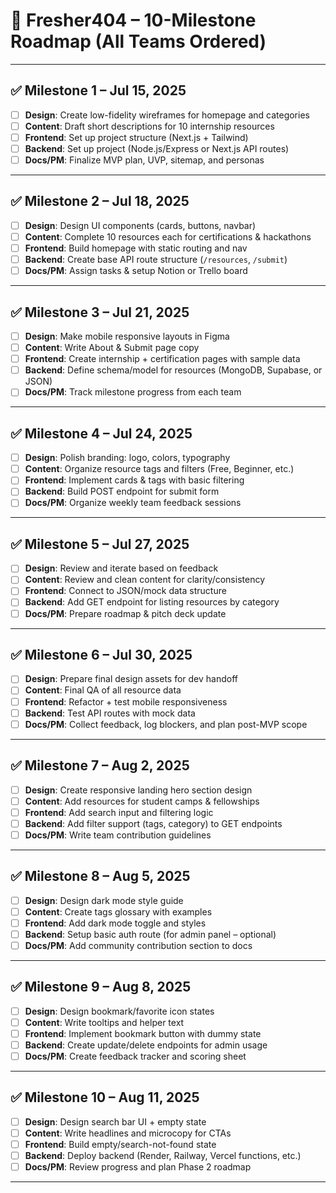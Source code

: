 # 📅 Fresher404 – 10-Milestone Roadmap (All Teams Ordered)

---

## ✅ Milestone 1 – Jul 15, 2025

- [ ] **Design**: Create low-fidelity wireframes for homepage and categories  
- [ ] **Content**: Draft short descriptions for 10 internship resources  
- [ ] **Frontend**: Set up project structure (Next.js + Tailwind)  
- [ ] **Backend**: Set up project (Node.js/Express or Next.js API routes)  
- [ ] **Docs/PM**: Finalize MVP plan, UVP, sitemap, and personas  

---

## ✅ Milestone 2 – Jul 18, 2025

- [ ] **Design**: Design UI components (cards, buttons, navbar)  
- [ ] **Content**: Complete 10 resources each for certifications & hackathons  
- [ ] **Frontend**: Build homepage with static routing and nav  
- [ ] **Backend**: Create base API route structure (`/resources`, `/submit`)  
- [ ] **Docs/PM**: Assign tasks & setup Notion or Trello board  

---

## ✅ Milestone 3 – Jul 21, 2025

- [ ] **Design**: Make mobile responsive layouts in Figma  
- [ ] **Content**: Write About & Submit page copy  
- [ ] **Frontend**: Create internship + certification pages with sample data  
- [ ] **Backend**: Define schema/model for resources (MongoDB, Supabase, or JSON)  
- [ ] **Docs/PM**: Track milestone progress from each team  

---

## ✅ Milestone 4 – Jul 24, 2025

- [ ] **Design**: Polish branding: logo, colors, typography  
- [ ] **Content**: Organize resource tags and filters (Free, Beginner, etc.)  
- [ ] **Frontend**: Implement cards & tags with basic filtering  
- [ ] **Backend**: Build POST endpoint for submit form  
- [ ] **Docs/PM**: Organize weekly team feedback sessions  

---

## ✅ Milestone 5 – Jul 27, 2025

- [ ] **Design**: Review and iterate based on feedback  
- [ ] **Content**: Review and clean content for clarity/consistency  
- [ ] **Frontend**: Connect to JSON/mock data structure  
- [ ] **Backend**: Add GET endpoint for listing resources by category  
- [ ] **Docs/PM**: Prepare roadmap & pitch deck update  

---

## ✅ Milestone 6 – Jul 30, 2025

- [ ] **Design**: Prepare final design assets for dev handoff  
- [ ] **Content**: Final QA of all resource data  
- [ ] **Frontend**: Refactor + test mobile responsiveness  
- [ ] **Backend**: Test API routes with mock data  
- [ ] **Docs/PM**: Collect feedback, log blockers, and plan post-MVP scope  

---

## ✅ Milestone 7 – Aug 2, 2025

- [ ] **Design**: Create responsive landing hero section design  
- [ ] **Content**: Add resources for student camps & fellowships  
- [ ] **Frontend**: Add search input and filtering logic  
- [ ] **Backend**: Add filter support (tags, category) to GET endpoints  
- [ ] **Docs/PM**: Write team contribution guidelines  

---

## ✅ Milestone 8 – Aug 5, 2025

- [ ] **Design**: Design dark mode style guide  
- [ ] **Content**: Create tags glossary with examples  
- [ ] **Frontend**: Add dark mode toggle and styles  
- [ ] **Backend**: Setup basic auth route (for admin panel – optional)  
- [ ] **Docs/PM**: Add community contribution section to docs  

---

## ✅ Milestone 9 – Aug 8, 2025

- [ ] **Design**: Design bookmark/favorite icon states  
- [ ] **Content**: Write tooltips and helper text  
- [ ] **Frontend**: Implement bookmark button with dummy state  
- [ ] **Backend**: Create update/delete endpoints for admin usage  
- [ ] **Docs/PM**: Create feedback tracker and scoring sheet  

---

## ✅ Milestone 10 – Aug 11, 2025

- [ ] **Design**: Design search bar UI + empty state  
- [ ] **Content**: Write headlines and microcopy for CTAs  
- [ ] **Frontend**: Build empty/search-not-found state  
- [ ] **Backend**: Deploy backend (Render, Railway, Vercel functions, etc.)  
- [ ] **Docs/PM**: Review progress and plan Phase 2 roadmap  

---
